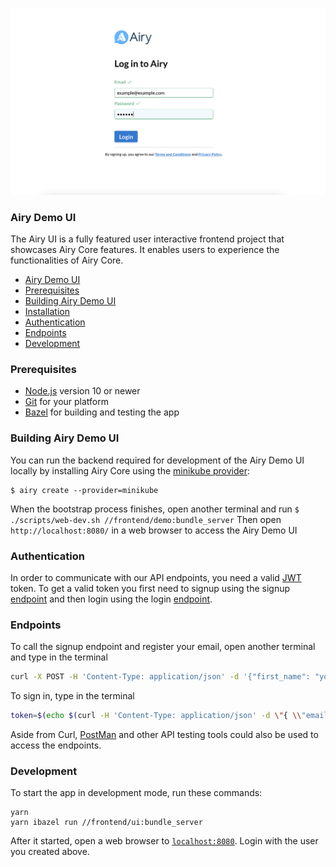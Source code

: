 <p align="center">
    <img width="850" src="../assets/airy_demo_login.png" alt="Airy Login" />
    </a>
</p>

### Airy Demo UI

The Airy UI is a fully featured user interactive frontend project that showcases Airy Core features. It enables users to experience the functionalities of Airy Core.

- [Airy Demo UI](#airy-demo-ui)
- [Prerequisites](#prerequisites)
- [Building Airy Demo UI](#building-airy-demo-ui)
- [Installation](#installation)
- [Authentication](#authentication)
- [Endpoints](#endpoints)
- [Development](#development)

### Prerequisites

- [Node.js](https://nodejs.org/) version 10 or newer
- [Git](https://www.atlassian.com/git/tutorials/install-git/) for your platform
- [Bazel](https://docs.bazel.build/versions/3.7.0/install.html) for building and testing the app

### Building Airy Demo UI

You can run the backend required for development of the Airy Demo UI locally by installing Airy Core using the
[minikube provider](/docs/docs/getting-started/installation/minikube.md):

```
$ airy create --provider=minikube
```

When the bootstrap process finishes, open another terminal and run `$ ./scripts/web-dev.sh //frontend/demo:bundle_server`
Then open `http://localhost:8080/` in a web browser to access the Airy Demo UI

### Authentication

In order to communicate with our API endpoints, you need a valid [JWT](https://jwt.io/) token. To get a valid token you first need to signup using the signup [endpoint](#endpoints) and then login using the login [endpoint](#endpoints).

### Endpoints

To call the signup endpoint and register your email, open another terminal and type in the terminal 

```sh
curl -X POST -H 'Content-Type: application/json' -d '{"first_name": "your_name","last_name": "your_last_name","password": "your_password","email": "your_email@airy.co"}' airy.core/users.signup
```

To sign in, type in the terminal 
```sh
token=$(echo $(curl -H 'Content-Type: application/json' -d \"{ \\"email\":\"your_email@airy.co\",\\"password\":\"your_last_name\" \}" airy.core/users.login) | jq -r '.token')
```

Aside from Curl, [PostMan](https://www.postman.com/downloads/) and other API testing tools could also be used to access the endpoints.

### Development

To start the app in development mode, run these commands:

```
yarn
yarn ibazel run //frontend/ui:bundle_server
```

After it started, open a web browser to [`localhost:8080`](http://localhost:8080). Login with the user you created above.
